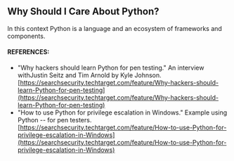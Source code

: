## Why Should I Care About Python?  

In this context Python is a language and an ecosystem of frameworks and components.  





#### REFERENCES:  
* "Why hackers should learn Python for pen testing." An interview withJustin Seitz and Tim Arnold by Kyle Johnson.  [https://searchsecurity.techtarget.com/feature/Why-hackers-should-learn-Python-for-pen-testing](https://searchsecurity.techtarget.com/feature/Why-hackers-should-learn-Python-for-pen-testing)  
* "How to use Python for privilege escalation in Windows." Example using Python -- for pen testers. [https://searchsecurity.techtarget.com/feature/How-to-use-Python-for-privilege-escalation-in-Windows](https://searchsecurity.techtarget.com/feature/How-to-use-Python-for-privilege-escalation-in-Windows)  
